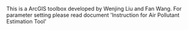 This is a ArcGIS toolbox developed by Wenjing Liu and Fan Wang.
For parameter setting please read document 'Instruction for Air Pollutant Estimation Tool'
